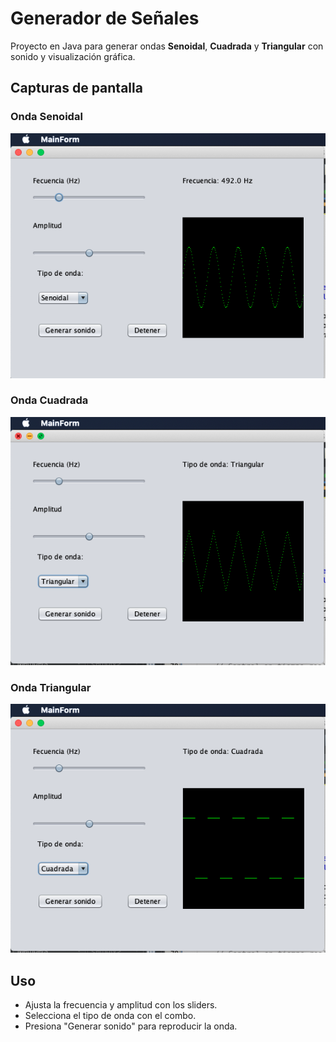 # Generador de Señales

Proyecto en Java para generar ondas **Senoidal**, **Cuadrada** y **Triangular** con sonido y visualización gráfica.

## Capturas de pantalla

### Onda Senoidal
![Senoidal](imagenes/Senoidal.png)

### Onda Cuadrada
![Cuadrada](imagenes/Cuadrada.png)

### Onda Triangular
![Triangular](imagenes/Triangular.png)

## Uso

- Ajusta la frecuencia y amplitud con los sliders.
- Selecciona el tipo de onda con el combo.
- Presiona "Generar sonido" para reproducir la onda.
